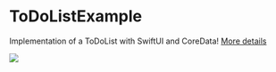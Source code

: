 # ToDoListExample
Implementation of a ToDoList with  SwiftUI and CoreData! 
<a href = "https://medium.com/@panagiotiskapsalisskoufos/a-good-looking-swiftui-coredata-todo-list-c68fe1f7dcca">More details</a>

![](images/imgToToList.png)
